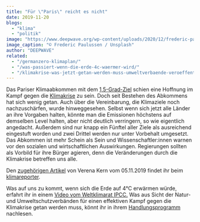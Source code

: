 ```yaml
---
title: "Für \"Paris\" reicht es nicht"
date: 2019-11-20
blogs: 
  - "klima"
  - "politik"
image: "https://www.deepwave.org/wp-content/uploads/2020/12/frederic-paulussen-LWnD8U2OReU-unsplash-scaled.jpg"
image_caption: "© Frederic Paulussen / Unsplash"
author: "DEEPWAVE"
related: 
  - "/germanzero-klimaplan/"
  - "/was-passiert-wenn-die-erde-4c-waermer-wird/"
  - "/klimakrise-was-jetzt-getan-werden-muss-umweltverbaende-veroeffentlichen-handlungsprogramm-fuer-effektiven-klimaschutz/"
---
```


Das Pariser Klimaabkommen mit dem [1,5-Grad-Ziel](https://www.deepwave.org/germanzero-klimaplan/) schien eine Hoffnung im Kampf gegen die [Klimakrise](https://www.deepwave.org/die-ozeane/klimawandel/) zu sein. Doch seit Bestehen des Abkommens hat sich wenig getan. Auch über die Vereinbarung, die Klimaziele noch nachzuschärfen, wurde hinweggesehen. Selbst wenn sich jetzt alle Länder an ihre Vorgaben halten, könnte man die Emissionen höchstens auf demselben Level halten, aber nicht deutlich verringern, so wie eigentlich angedacht. Außerdem sind nur knapp ein Fünftel aller Ziele als ausreichend eingestuft worden und zwei Drittel werden nur unter Vorbehalt umgesetzt. Das Abkommen ist mehr Schein als Sein und Wissenschaftler:innen warnen vor den sozialen und wirtschaftlichen Auswirkungen. Regierungen sollten als Vorbild für ihre Bürger agieren, denn die Veränderungen durch die Klimakrise betreffen uns alle. 

Den [zugehörigen Artikel](https://www.klimareporter.de/gesellschaft/es-reicht-nicht) von Verena Kern vom 05.11.2019 findet ihr beim [klimareporter](https://www.klimareporter.de/).

Was auf uns zu kommt, wenn sich die Erde auf 4°C erwärmen würde, erfahrt ihr in einem [Video vom Weltklimarat IPCC.](https://www.deepwave.org/was-passiert-wenn-die-erde-4c-waermer-wird/) Was aus Sicht der Natur- und Umweltschutzverbänden für einen effektiven Kampf gegen die Klimakrise getan werden muss, könnt ihr in ihrem [Handlungsprogramm](https://www.deepwave.org/klimakrise-was-jetzt-getan-werden-muss-umweltverbaende-veroeffentlichen-handlungsprogramm-fuer-effektiven-klimaschutz/) nachlesen.
